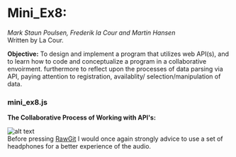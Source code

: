 # Mini_Ex8:
*Mark Staun Poulsen, Frederik la Cour and Martin Hansen*  
Written by La Cour.

**Objective:**
To design and implement a program that utilizes web API(s), and to learn how to code and conceptualize a program in a collaborative envoirment. furthermore to reflect upon the processes of data parsing via API, paying attention to registration, availablity/ selection/manipulation of data.

### mini_ex8.js
**The Collaborative Process of Working with API's:**

![alt text](https://github.com/L4COUR/Aesthetic_Programming_Mini_Ex-s/blob/master/Mini_Ex8/Screen%20Shot%202018-04-08%20at%2015.32.37.png "mini_ex8.js")
</br>
Before pressing [RawGit](https://cdn.rawgit.com/Mmarksp/Aesthetic_Programming_2018/fc238976/mini_exercises/mini_ex8/index_mini_ex8.html) I would once again strongly advice to use a set of headphones for a better experience of the audio.
